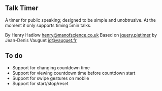 ## Talk Timer

A timer for public speaking; designed to be simple and unobtrusive.
At the moment it only supports timing 5min talks.

By Henry Hadlow <henry@manofscience.co.uk>
Based on [jquery.pietimer](https://github.com/chikamichi/jquery.pietimer) by Jean-Denis Vauguet <jd@vauguet.fr>

## To do

* Support for changing countdown time
* Support for viewing countdown time before countdown start
* Support for swipe gestures on mobile
* Support for start/stop/reset